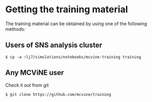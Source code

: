 # Getting the training material

The training material can be obtained by using one of the following methods:

## Users of SNS analysis cluster

```
$ cp -a ~lj7/simulations/notebooks/mcvine-training training
```

## Any MCViNE user

Check it out from git

```
$ git clone https://github.com/mcvine/training
```

